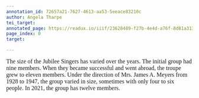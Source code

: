 ```yaml
---
annotation_id: 72657a21-7627-4613-aa53-5eeace83210c
author: Angela Tharpe
tei_target: 
annotated_page: https://readux.io/iiif/23628489-f27b-4e4d-a76f-8d81a313effe/canvas/23628489-f27b-4e4d-a76f-8d81a313effe_MSS0921-B030-F009-I001-P001-PROD.jpg
page_index: 0
target: 

---
```

<p class="MsoNormal" style="margin: 0in; font-size: 12pt; font-family: Calibri, sans-serif;"><span style="font-family: Garamond, serif;">The size of the Jubilee Singers has varied over the years. The initial group had nine members. When they became successful and went abroad, the troupe grew to eleven members. Under the direction of Mrs. James A. Meyers from 1928 to 1947, the group varied in size, sometimes with only four to six people. In 2021, the group has twelve members.</span></p>